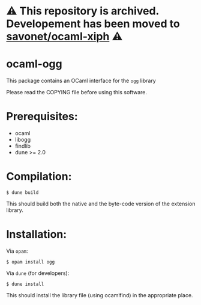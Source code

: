 # ⚠️ This repository is archived. Developement has been moved to [savonet/ocaml-xiph](https://github.com/savonet/ocaml-xiph) ⚠️

ocaml-ogg
=========

This package contains an OCaml interface for the `ogg` library

Please read the COPYING file before using this software.

Prerequisites:
==============

- ocaml
- libogg
- findlib
- dune >= 2.0

Compilation:
============

```
$ dune build
```

This should build both the native and the byte-code version of the
extension library.

Installation:
=============

Via `opam`:

```
$ opam install ogg
```

Via `dune` (for developers):
```
$ dune install
```

This should install the library file (using ocamlfind) in the
appropriate place.

